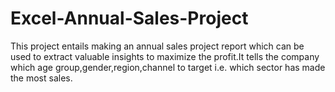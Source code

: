 # Excel-Annual-Sales-Project
This project entails making an annual sales project report which can be used to extract valuable insights to maximize the profit.It  tells the company which age group,gender,region,channel to target i.e. which sector has made the most sales.
